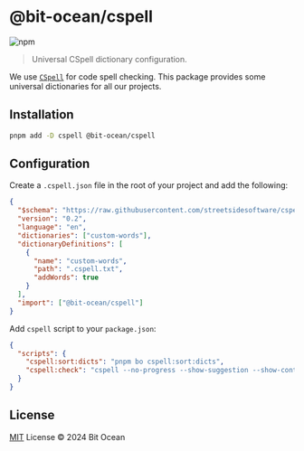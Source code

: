 # @bit-ocean/cspell

![npm](https://img.shields.io/npm/v/@bit-ocean/cspell?logo=npm&label=cspell)

> Universal CSpell dictionary configuration.

We use [`CSpell`](https://cspell.org/) for code spell checking. This package provides some universal dictionaries for all our projects.

## Installation

```bash
pnpm add -D cspell @bit-ocean/cspell
```

## Configuration

Create a `.cspell.json` file in the root of your project and add the following:

```json
{
  "$schema": "https://raw.githubusercontent.com/streetsidesoftware/cspell/main/cspell.schema.json",
  "version": "0.2",
  "language": "en",
  "dictionaries": ["custom-words"],
  "dictionaryDefinitions": [
    {
      "name": "custom-words",
      "path": ".cspell.txt",
      "addWords": true
    }
  ],
  "import": ["@bit-ocean/cspell"]
}
```

Add `cspell` script to your `package.json`:

```json
{
  "scripts": {
    "cspell:sort:dicts": "pnpm bo cspell:sort:dicts",
    "cspell:check": "cspell --no-progress --show-suggestion --show-context --cache **"
  }
}
```

## License

[MIT](/LICENSE) License &copy; 2024 Bit Ocean
